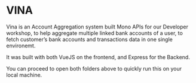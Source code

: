 # VINA

Vina is an Account Aggregation system built Mono APIs for our Developer workshop, to help aggregate multiple linked bank accounts of a user, to fetch customer’s bank accounts and transactions data in one single environemt.

It was built with both VueJS on the frontend, and Express for the Backend.

You can proceed to open both folders above to quickly run this on your local machine.
